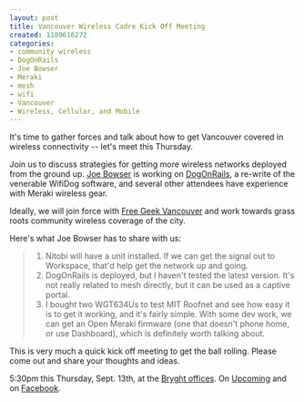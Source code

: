 ```yaml
--- 
layout: post
title: Vancouver Wireless Cadre Kick Off Meeting
created: 1189616272
categories: 
- community wireless
- DogOnRails
- Joe Bowser
- Meraki
- mesh
- wifi
- Vancouver
- Wireless, Cellular, and Mobile
---
```

<p>It's time to gather forces and talk about how to get Vancouver covered in wireless connectivity -- let's meet this Thursday.</p>

<p>Join us to discuss strategies for getting more wireless networks deployed from the ground up. <a href="http://blogs.nitobi.com/joe/">Joe Bowser</a> is working on <a href="http://code.google.com/p/dogonrails/">DogOnRails</a>, a re-write of the venerable WifiDog software, and several other attendees have experience with Meraki wireless gear.</p>

<p>Ideally, we will join force with <a href="http://www.freegeekvancouver.org">Free Geek Vancouver</a> and work towards grass roots community wireless coverage of the city.</p>

<p>Here's what Joe Bowser has to share with us:</p>
<blockquote>
<ol>
<li>Nitobi will have a unit installed. If we can get the signal out to
Workspace, that'd help get the network up and going.</li>
<li>DogOnRails is deployed, but I haven't tested the latest version.
It's not really related to mesh directly, but it can be used as a
captive portal.</li>
<li>I bought two WGT634Us to test MIT Roofnet and see how easy it is to
get it working, and it's fairly simple. With some dev work, we can get
an Open Meraki firmware (one that doesn't phone home, or use Dashboard),
which is definitely worth talking about.</li>
</ol>
</blockquote>

<p>This is very much a quick kick off meeting to get the ball rolling. Please come out and share your thoughts and ideas.</p>

<p>5:30pm this Thursday, Sept. 13th, at the <a href="http://www.bryght.com/contact">Bryght offices</a>. On <a href="http://upcoming.yahoo.com/event/264870/">Upcoming</a> and on <a href="http://www.facebook.com/event.php?eid=4788858038&ref=mf">Facebook</a>.</p>
<!--break-->

